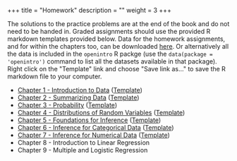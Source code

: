 +++
title = "Homework"
description = ""
weight = 3
+++


The solutions to the practice problems are at the end of the book and do not need to be handed in. Graded assignments should use the provided R markdown templates provided below. Data for the homework assignments, and for within the chapters too, can be downloaded [here](https://github.com/jbryer/DATA606Fall2019/tree/master/course_data/os3_data). Or alternatively all the data is included in the `openintro` R packge (use the `data(package = 'openintro')` command to list all the datasets available in that package). Right click on the "Template" link and choose "Save link as..." to save the R markdown file to your computer.

* [Chapter 1 - Introduction to Data](https://github.com/jbryer/DATA606Fall2019/blob/master/Homework/Homework1.pdf) ([Template](https://raw.githubusercontent.com/jbryer/DATA606Fall2019/master/Homework/Homework1.Rmd))
* [Chapter 2 - Summarizing Data](https://github.com/jbryer/DATA606Fall2019/blob/master/Homework/Homework2.pdf) ([Template](https://raw.githubusercontent.com/jbryer/DATA606Fall2019/master/Homework/Homework2.Rmd))
* [Chapter 3 - Probability](https://github.com/jbryer/DATA606Fall2019/blob/master/Homework/Homework3.pdf) ([Template](https://raw.githubusercontent.com/jbryer/DATA606Fall2019/master/Homework/Homework3.Rmd))
* [Chapter 4 - Distributions of Random Variables](https://github.com/jbryer/DATA606Fall2019/blob/master/Homework/Homework4.pdf) ([Template](https://raw.githubusercontent.com/jbryer/DATA606Fall2019/master/Homework/Homework4.Rmd))
* [Chapter 5 - Foundations for Inference](https://github.com/jbryer/DATA606Fall2019/blob/master/Homework/Homework5.pdf) ([Template](https://raw.githubusercontent.com/jbryer/DATA606Fall2019/master/Homework/Homework5.Rmd))
* [Chapter 6 - Inference for Categorical Data](https://github.com/jbryer/DATA606Fall2019/blob/master/Homework/Homework6.pdf) ([Template](https://raw.githubusercontent.com/jbryer/DATA606Fall2019/master/Homework/Homework6.Rmd))
* [Chapter 7 - Inference for Numerical Data](https://github.com/jbryer/DATA606Fall2019/blob/master/Homework/Homework7.pdf) ([Template](https://raw.githubusercontent.com/jbryer/DATA606Fall2019/master/Homework/Homework7.Rmd))
* Chapter 8 - Introduction to Linear Regression
* Chapter 9 - Multiple and Logistic Regression


<!--
* [Chapter 8 - Introduction to Linear Regression](https://github.com/jbryer/DATA606Fall2019/blob/master/Homework/Homework8.pdf) ([Template](https://raw.githubusercontent.com/jbryer/DATA606Fall2019/master/Homework/Homework8.Rmd))
* [Chapter 9 - Multiple and Logistic Regression](https://github.com/jbryer/DATA606Fall2019/blob/master/Homework/Homework9.pdf) ([Template](https://raw.githubusercontent.com/jbryer/DATA606Fall2019/master/Homework/Homework9.Rmd))
-->